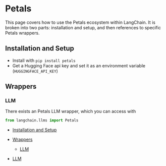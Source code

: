 # Petals

This page covers how to use the Petals ecosystem within LangChain.
It is broken into two parts: installation and setup, and then references to specific Petals wrappers.

## Installation and Setup[​](#installation-and-setup "Direct link to Installation and Setup")

- Install with `pip install petals`
- Get a Hugging Face api key and set it as an environment variable (`HUGGINGFACE_API_KEY`)

## Wrappers[​](#wrappers "Direct link to Wrappers")

### LLM[​](#llm "Direct link to LLM")

There exists an Petals LLM wrapper, which you can access with

```python
from langchain.llms import Petals  

```

- [Installation and Setup](#installation-and-setup)

- [Wrappers](#wrappers)

  - [LLM](#llm)

- [LLM](#llm)
